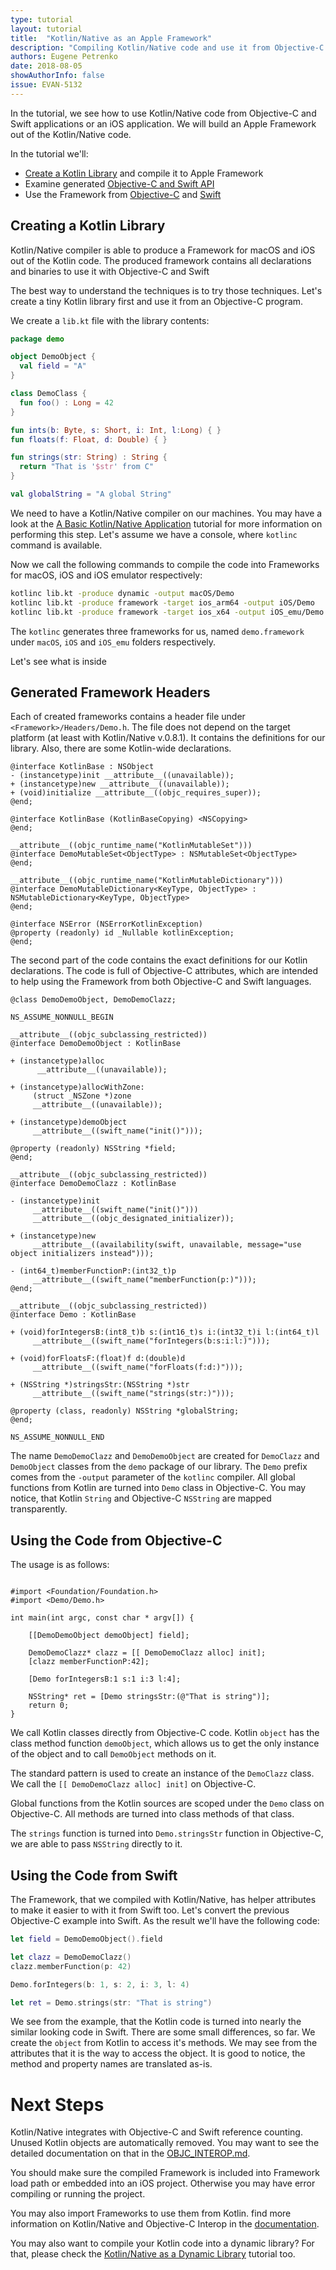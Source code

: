 ```yaml
---
type: tutorial
layout: tutorial
title:  "Kotlin/Native as an Apple Framework"
description: "Compiling Kotlin/Native code and use it from Objective-C and Swift"
authors: Eugene Petrenko
date: 2018-08-05
showAuthorInfo: false
issue: EVAN-5132
---
```


In the tutorial, we see how to use Kotlin/Native code from
Objective-C and Swift applications or an iOS application.
We will build an Apple Framework out of the Kotlin/Native
code.

In the tutorial we'll: 
- [Create a Kotlin Library](#creating-a-kotlin-library) and compile it to Apple Framework
- Examine generated [Objective-C and Swift API](#generated-framework-headers)
- Use the Framework from [Objective-C](#using-the-code-from-objective-c) and [Swift](#using-the-code-from-swift)

   
## Creating a Kotlin Library

Kotlin/Native compiler is able to produce a Framework for macOS and iOS
out of the Kotlin code. The produced framework contains all declarations
and binaries to use it with Objective-C and Swift

The best way to understand the techniques is to try those techniques. 
Let's create a tiny Kotlin library first and use it from an Objective-C program.

We create a `lib.kt` file with the library contents:

<div class="sample" markdown="1" mode="kotlin" theme="idea" data-highlight-only="1" auto-indent="false">

```kotlin
package demo

object DemoObject {
  val field = "A"
}

class DemoClass {
  fun foo() : Long = 42
}

fun ints(b: Byte, s: Short, i: Int, l:Long) { }
fun floats(f: Float, d: Double) { }

fun strings(str: String) : String {
  return "That is '$str' from C"
}

val globalString = "A global String"
```
</div>

We need to have a Kotlin/Native compiler on our machines. 
You may have a look at the
[A Basic Kotlin/Native Application](basic-kotlin-native-app.html#obtaining-the-compiler)
tutorial for more information on performing this step.
Let's assume we have a console, where `kotlinc` command is available. 

Now we call the following commands to compile the code into Frameworks
for macOS, iOS and iOS emulator respectively:
```bash
kotlinc lib.kt -produce dynamic -output macOS/Demo
kotlinc lib.kt -produce framework -target ios_arm64 -output iOS/Demo
kotlinc lib.kt -produce framework -target ios_x64 -output iOS_emu/Demo
```

The `kotlinc` generates three frameworks for us, named `demo.framework` under 
`macOS`, `iOS` and `iOS_emu` folders respectively.

Let's see what is inside

## Generated Framework Headers

Each of created frameworks contains a header file under `<Framework>/Headers/Demo.h`.
The file does not depend on the target platform (at least with Kotlin/Native v.0.8.1).
It contains the definitions for our library. Also, there are some Kotlin-wide declarations.

<div class="sample" markdown="1" mode="obj-c" theme="idea" data-highlight-only auto-indent="false">

```obj-c
@interface KotlinBase : NSObject
- (instancetype)init __attribute__((unavailable));
+ (instancetype)new __attribute__((unavailable));
+ (void)initialize __attribute__((objc_requires_super));
@end;

@interface KotlinBase (KotlinBaseCopying) <NSCopying>
@end;

__attribute__((objc_runtime_name("KotlinMutableSet")))
@interface DemoMutableSet<ObjectType> : NSMutableSet<ObjectType>
@end;

__attribute__((objc_runtime_name("KotlinMutableDictionary")))
@interface DemoMutableDictionary<KeyType, ObjectType> : NSMutableDictionary<KeyType, ObjectType>
@end;

@interface NSError (NSErrorKotlinException)
@property (readonly) id _Nullable kotlinException;
@end;
```
</div>


The second part of the code contains the exact definitions for our Kotlin declarations.
The code is full of Objective-C attributes, which are intended to help
using the Framework from both Objective-C and Swift languages. 

<div class="sample" markdown="1" mode="obj-c" theme="idea" data-highlight-only="1" auto-indent="false">

```obj-c
@class DemoDemoObject, DemoDemoClazz;

NS_ASSUME_NONNULL_BEGIN

__attribute__((objc_subclassing_restricted))
@interface DemoDemoObject : KotlinBase

+ (instancetype)alloc 
      __attribute__((unavailable));
      
+ (instancetype)allocWithZone:
     (struct _NSZone *)zone 
     __attribute__((unavailable));
     
+ (instancetype)demoObject 
     __attribute__((swift_name("init()")));
     
@property (readonly) NSString *field;
@end;

__attribute__((objc_subclassing_restricted))
@interface DemoDemoClazz : KotlinBase

- (instancetype)init 
     __attribute__((swift_name("init()"))) 
     __attribute__((objc_designated_initializer));
     
+ (instancetype)new 
     __attribute__((availability(swift, unavailable, message="use object initializers instead")));
     
- (int64_t)memberFunctionP:(int32_t)p 
     __attribute__((swift_name("memberFunction(p:)")));
@end;

__attribute__((objc_subclassing_restricted))
@interface Demo : KotlinBase

+ (void)forIntegersB:(int8_t)b s:(int16_t)s i:(int32_t)i l:(int64_t)l 
     __attribute__((swift_name("forIntegers(b:s:i:l:)")));
     
+ (void)forFloatsF:(float)f d:(double)d 
     __attribute__((swift_name("forFloats(f:d:)")));
     
+ (NSString *)stringsStr:(NSString *)str 
     __attribute__((swift_name("strings(str:)")));
     
@property (class, readonly) NSString *globalString;
@end;

NS_ASSUME_NONNULL_END
```
</div>

The name `DemoDemoClazz` and `DemoDemoObject` are created for `DemoClazz` and `DemoObject` 
classes from the `demo` package of our library. The `Demo` prefix comes from the `-output` parameter
of the `kotlinc` compiler. All global functions from Kotlin are turned into `Demo` class in Objective-C.
You may notice, that Kotlin `String` and Objective-C `NSString` are mapped transparently.

## Using the Code from Objective-C

The usage is as follows:

<div class="sample" markdown="1" mode="obj-c" theme="idea" data-highlight-only="1" auto-indent="false">

```obj-c 

#import <Foundation/Foundation.h>
#import <Demo/Demo.h>

int main(int argc, const char * argv[]) {
    
    [[DemoDemoObject demoObject] field];
    
    DemoDemoClazz* clazz = [[ DemoDemoClazz alloc] init];
    [clazz memberFunctionP:42];
    
    [Demo forIntegersB:1 s:1 i:3 l:4];
   
    NSString* ret = [Demo stringsStr:(@"That is string")];
    return 0;
}
```
</div>

We call Kotlin classes directly from Objective-C code. Kotlin `object` has the class method 
function `demoObject`, which allows us to get the only instance of the object and to call 
`DemoObject` methods on it. 

The standard pattern is used to create an instance of the `DemoClazz` class. We call
the `[[ DemoDemoClazz alloc] init]` on Objective-C.

Global functions from the Kotlin sources are scoped under the `Demo` class on Objective-C.
All methods are turned into class methods of that class.

The `strings` function is turned into `Demo.stringsStr` function in Objective-C, we are
able to pass `NSString` directly to it. 

## Using the Code from Swift

The Framework, that we compiled with Kotlin/Native, has helper attributes to make it
easier to with it from Swift too. Let's convert the previous Objective-C example
into Swift. As the result we'll have the following code:

<div class="sample" markdown="1" mode="swift" theme="idea" data-highlight-only="1" auto-indent="false">

```swift
let field = DemoDemoObject().field

let clazz = DemoDemoClazz()
clazz.memberFunction(p: 42)

Demo.forIntegers(b: 1, s: 2, i: 3, l: 4)

let ret = Demo.strings(str: "That is string")
``` 
</div>

We see from the example, that the Kotlin code is turned into nearly the similar looking
code in Swift. There are some small differences, so far. We create the `object` from Kotlin
to access it's methods. We may see from the attributes that it is the way to access the object. 
It is good to notice, the method and property names are translated as-is. 

# Next Steps

Kotlin/Native integrates with Objective-C and Swift reference counting. Unused Kotlin
objects are automatically removed. You may want to see the detailed documentation on 
that in the [OBJC_INTEROP.md](https://github.com/JetBrains/kotlin-native/blob/master/OBJC_INTEROP.md).

You should make sure the compiled Framework is included into Framework load path or embedded into 
an iOS project. Otherwise you may have error compiling or running the project.

You may also import Frameworks to use them from Kotlin. find more information on Kotlin/Native and Objective-C Interop
in the [documentation](https://github.com/JetBrains/kotlin-native/blob/master/OBJC_INTEROP.md).

You may also want to compile your Kotlin code into a dynamic library? For that, 
please check the [Kotlin/Native as a Dynamic Library](dynamic-libraries.html)
tutorial too.

